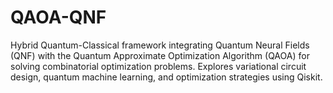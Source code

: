 # QAOA-QNF
Hybrid Quantum-Classical framework integrating Quantum Neural Fields (QNF) with the Quantum Approximate Optimization Algorithm (QAOA) for solving combinatorial optimization problems. Explores variational circuit design, quantum machine learning, and optimization strategies using Qiskit.
